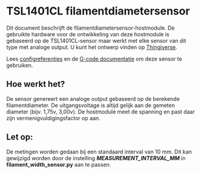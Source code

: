 # TSL1401CL filamentdiametersensor

Dit document beschrijft de filamentdiametersensor-hostmodule. De gebruikte hardware voor de ontwikkeling van deze hostmodule is gebaseerd op de TSL1401CL-sensor maar werkt met elke sensor van dit type met analoge output. U kunt het ontwerp vinden op [Thingiverse](https://www.thingiverse.com/search?q=filament%20width%20sensor).

Lees [configreferenties](Config_Reference.md#tsl1401cl_filament_width_sensor) en de [G-code documentatie](G-Codes.md#hall_filament_width_sensor) om deze sensor te gebruiken.

## Hoe werkt het?

De sensor genereert een analoge output gebaseerd op de berekende filamentdiameter. De uitgangsvoltage is altijd gelijk aan de gemeten diameter (bijv. 1,75v, 3,00v). De hostmodule meet de spanning en past daar zijn vermenigvuldigingsfactor op aan.

## Let op:

De metingen worden gedaan bij een standaard interval van 10 mm. Dit kan gewijzigd worden door de instelling ***MEASUREMENT_INTERVAL_MM*** in **filament_width_sensor.py** aan te passen.
